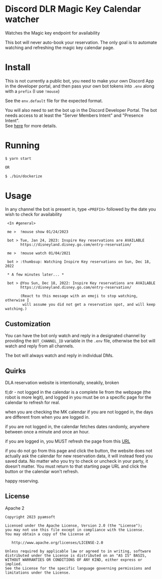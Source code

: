 # Discord DLR Magic Key Calendar watcher

Watches the Magic key endpoint for availability

This bot will never auto-book your reservation. The only goal is to automate watching
and refreshing the magic key calendar page.

# Install

This is not currently a public bot, you need
to make your own Discord App in the developer portal,
and then pass your own bot tokens into `.env`
along with a `prefix` (I use `!mouse`)

See the `env.default` file for the expected format.

You will also need to set the bot up in the Discord Developer Portal. The bot
needs access  to at least the "Server Members Intent" and "Presence Intent".  
See [here](https://github.com/pyamsoft/mousewatch/issues/9) for more details.

# Running
```bash
$ yarn start

OR

$ ./bin/dockerize
```

# Usage

In any channel the bot is present in, type `<PREFIX>`
followed by the date you wish to check for availability

```
 <In #general>

 me >  !mouse show 01/24/2023

 bot > Tue, Jan 24, 2023: Inspire Key reservations are AVAILABLE
       https://disneyland.disney.go.com/entry-reservation/

 me >  !mouse watch 01/04/2021

 bot > :thumbsup: Watching Inspire Key reservations on Sun, Dec 18, 2022
 
 * A few minutes later... *
 
 bot > @You Sun, Dec 18, 2022: Inspire Key reservations are AVAILABLE
       https://disneyland.disney.go.com/entry-reservation/
       
       (React to this message with an emoji to stop watching, otherwise I
        will assume you did not get a reservation spot, and will keep watching.)

```

## Customization

You can have the bot only watch and reply in a designated channel by providing the
`BOT_CHANNEL_ID` variable in the `.env` file, otherwise the bot will watch and reply from
all channels.

The bot will always watch and reply in individual DMs.

## Quirks

DLA reservation website is intentionally, sneakily, broken

tl;dr - not logged in the calendar is a complete lie from the webpage (the robot is more legit),
and logged in you must be on a specific page for the calendar to refresh for real.

when you are checking the MK calendar if you are not logged in, the days are different from when you are logged in.

if you are not logged in, the calendar fetches dates randomly, anywhere between once a minute and once an hour.

if you are logged in, you MUST refresh the page from this [URL](https://disneyland.disney.go.com/entry-reservation/)

if you do not go from this page and click the button, the website does not actually ask the calendar for new
reservation data, it will instead feed you saved data. No matter who you try to check or uncheck in your party,
it doesn't matter. You must return to that starting page URL and click the button or the calendar won't refresh.

happy reserving.


## License

Apache 2

```
Copyright 2023 pyamsoft

Licensed under the Apache License, Version 2.0 (the "License");
you may not use this file except in compliance with the License.
You may obtain a copy of the License at

   http://www.apache.org/licenses/LICENSE-2.0

Unless required by applicable law or agreed to in writing, software
distributed under the License is distributed on an "AS IS" BASIS,
WITHOUT WARRANTIES OR CONDITIONS OF ANY KIND, either express or implied.
See the License for the specific language governing permissions and
limitations under the License.
```

